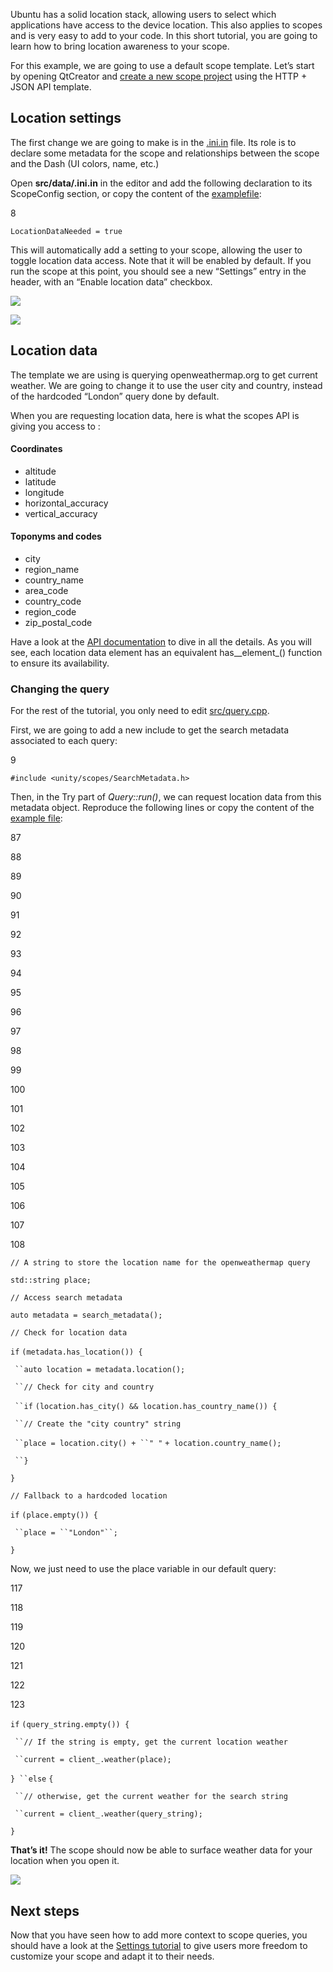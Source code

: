 





Ubuntu has a solid location stack, allowing users to select which applications
have access to the device location. This also applies to scopes and is very
easy to add to your code. In this short tutorial, you are going to learn how
to bring location awareness to your scope.

For this example, we are going to use a default scope template. Let’s start by
opening QtCreator and [create a new scope project](/scopes/tutorials/scope-development-procedures/) using the HTTP + JSON API template.

## Location settings

The first change we are going to make is in the
[<scope>.ini.in](http://bazaar.launchpad.net/~davidc3/ubuntu-sdk-tutorials/scope-tutorial-location-may2015/view/head:/src/data/settings-for-scopes-v2.ini.in) file. Its role is to declare some metadata for the scope and
relationships between the scope and the Dash (UI colors, name, etc.)

Open **src/data/<scope>.ini.in** in the editor and add the following
declaration to its ScopeConfig section, or copy the content of the [examplefile](http://bazaar.launchpad.net/~davidc3/ubuntu-sdk-tutorials/scope-tutorial-location-may2015/view/head:/src/data/settings-for-scopes-v2.ini.in):

8

`LocationDataNeeded = true`

This will automatically add a setting to your scope, allowing the user to
toggle location data access. Note that it will be enabled by default. If you
run the scope at this point, you should see a new “Settings” entry in the
header, with an “Enable location data” checkbox.

![](/static/devportal_uploaded/f860dad7-81bd-4396-868c-b50b2f7d8b6a-cms_page_media/144/scope-location-0.png)

![](/static/devportal_uploaded/fad54a0c-d176-4023-a538-8acfc49d4bd0-cms_page_media/144/scope-location-1.png)

## Location data

The template we are using is querying openweathermap.org to get current
weather. We are going to change it to use the user city and country, instead
of the hardcoded “London” query done by default.

When you are requesting location data, here is what the scopes API is giving
you access to :

#### Coordinates

  * altitude
  * latitude
  * longitude
  * horizontal_accuracy
  * vertical_accuracy

#### Toponyms and codes

  * city
  * region_name
  * country_name
  * area_code
  * country_code
  * region_code
  * zip_postal_code

Have a look at the [API documentation](https://developer.ubuntu.com/api/scopes/cpp/sdk-14.10/unity.scopes.Location/) to dive in all the details. As you will
see, each location data element has an equivalent has__element_() function to
ensure its availability.

### Changing the query

For the rest of the tutorial, you only need to edit
[src/query.cpp](http://bazaar.launchpad.net/~davidc3/ubuntu-sdk-tutorials/scope-tutorial-location-may2015/view/head:/src/query.cpp).

First, we are going to add a new include to get the search metadata associated
to each query:

9

`#include <unity/scopes/SearchMetadata.h>`

Then, in the Try part of _Query::run()_, we can request location data from
this metadata object. Reproduce the following lines or copy the content of the
[example file](http://bazaar.launchpad.net/~davidc3/ubuntu-sdk-tutorials/scope-tutorial-location-may2015/view/head:/src/query.cpp):

87

88

89

90

91

92

93

94

95

96

97

98

99

100

101

102

103

104

105

106

107

108

`// A string to store the location name for the openweathermap query`

`std::string place;`

`// Access search metadata`

`auto metadata = search_metadata();`

`// Check for location data`

`if` `(metadata.has_location()) {`

` ``auto location = metadata.location();`

` ``// Check for city and country`

` ``if` `(location.has_city() && location.has_country_name()) {`

` ``// Create the "city country" string`

` ``place = location.city() + ``" "` `+ location.country_name();`

` ``}`

`}`

`// Fallback to a hardcoded location`

`if` `(place.empty()) {`

` ``place = ``"London"``;`

`}`

Now, we just need to use the place variable in our default query:

117

118

119

120

121

122

123

`if` `(query_string.empty()) {`

` ``// If the string is empty, get the current location weather`

` ``current = client_.weather(place);`

`} ``else` `{`

` ``// otherwise, get the current weather for the search string`

` ``current = client_.weather(query_string);`

`}`

**That’s it!** The scope should now be able to surface weather data for your location when you open it.

![](/static/devportal_uploaded/7eee7ca9-7a11-46b3-be44-1d880391a38b-cms_page_media/144/scope-location-2.png)

## Next steps

Now that you have seen how to add more context to scope queries, you should
have a look at the [Settings tutorial](/scopes/tutorials/adding-settings-to-your-scope/) to give users more freedom to customize your scope and adapt it
to their needs.





